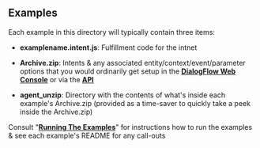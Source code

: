 ## Examples

Each example in this directory will typically contain three items:

* **examplename.intent.js**: Fulfillment code for the intnet

* **Archive.zip**: Intents & any associated entity/context/event/parameter options that you would ordinarily get setup in the **[DialogFlow Web Console](https://cloud.google.com/dialogflow/docs/console)** or via the **[API](https://cloud.google.com/dialogflow/docs/manage-intents)**

* **agent_unzip**: Directory with the contents of what's inside each example's Archive.zip (provided as a time-saver to quickly take a peek inside the Archive.zip)


Consult "**[Running The Examples](../docs/running_the_examples.md)**" for instructions how to run the examples & see each example's README for any call-outs 